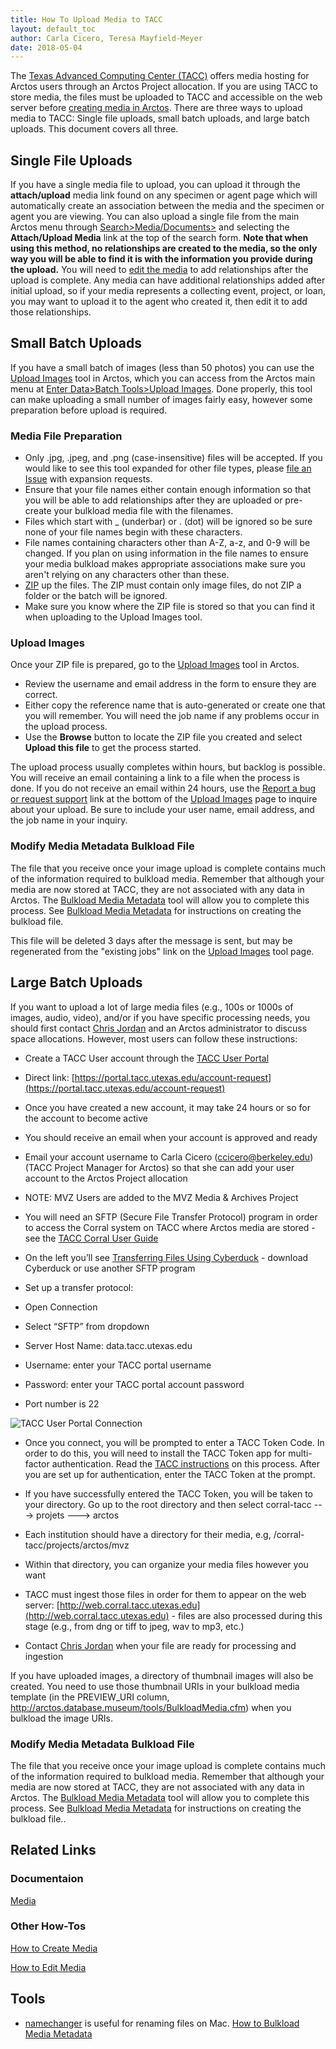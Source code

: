 ```yaml
---
title: How To Upload Media to TACC
layout: default_toc
author: Carla Cicero, Teresa Mayfield-Meyer
date: 2018-05-04
---
```


The [Texas Advanced Computing Center (TACC)](https://www.tacc.utexas.edu/) offers media hosting for Arctos users through an Arctos Project allocation. If you are using TACC to store media, the files must be uploaded to TACC and accessible on the web server before [creating media in Arctos](/how_to/How-to-Create-Media-Images.html). There are three ways to upload media to TACC: Single file uploads, small batch uploads, and large batch uploads. This document covers all three.

## Single File Uploads
If you have a single media file to upload, you can upload it through the **attach/upload** media link found on any specimen or agent page which will automatically create an association between the media and the specimen or agent you are viewing. You can also upload a single file from the main Arctos menu through [Search>Media/Documents>](http://arctos.database.museum/MediaSearch.cfm) and selecting the **Attach/Upload Media** link at the top of the search form. **Note that when using this method, no relationships are created to the media, so the only way you will be able to find it is with the information you provide during the upload.** You will need to [edit the media](/how_to/How-to-Edit-Media) to add relationships after the upload is complete. Any media can have additional relationships added after initial upload, so if your media represents a collecting event, project, or loan, you may want to upload it to the agent who created it, then edit it to add those relationships.

## Small Batch Uploads
If you have a small batch of images (less than 50 photos) you can use the [Upload Images](http://arctos.database.museum/tools/uploadMedia.cfm) tool in Arctos, which you can access from the Arctos main menu at [Enter Data>Batch Tools>Upload Images](http://arctos.database.museum/tools/uploadMedia.cfm). Done properly, this tool can make uploading a small number of images fairly easy, however some preparation before upload is required.

### Media File Preparation
  * Only .jpg, .jpeg, and .png (case-insensitive) files will be accepted. If you would like to see this tool expanded for other file types, please [file an Issue](/blob/gh-pages/_how_to/How-to-Use-Issues-in-Arctos/how-to-file-an-issue) with expansion requests.
  * Ensure that your file names either contain enough information so that you will be able to add relationships after they are uploaded or pre-create your bulkload media file with the filenames.
  * Files which start with _ (underbar) or . (dot) will be ignored so be sure none of your file names begin with these characters.
  * File names containing characters other than A-Z, a-z, and 0-9 will be changed. If you plan on using information in the file names to ensure your media bulkload makes appropriate associations make sure you aren't relying on any characters other than these.
  * [ZIP](https://support.microsoft.com/en-us/help/14200/windows-compress-uncompress-zip-files) up the files. The ZIP must contain only image files, do not ZIP a folder or the batch will be ignored.
  * Make sure you know where the ZIP file is stored so that you can find it when uploading to the Upload Images tool.

### Upload Images
Once your ZIP file is prepared, go to the [Upload Images](http://arctos.database.museum/tools/uploadMedia.cfm) tool in Arctos.

  * Review the username and email address in the form to ensure they are correct.
  * Either copy the reference name that is auto-generated or create one that you will remember. You will need the job name if any problems occur in the upload process.
  * Use the **Browse** button to locate the ZIP file you created and select **Upload this file** to get the process started.

The upload process usually completes within hours, but backlog is possible.  You will receive an email containing a link to a file when the process is done. If you do not receive an email within 24 hours, use the  [Report a bug or request support](http://arctos.database.museum/contact.cfm?ref=/tools/uploadMedia.cfm) link at the bottom of the [Upload Images](http://arctos.database.museum/tools/uploadMedia.cfm) page to inquire about your upload. Be sure to include your user name, email address, and the job name in your inquiry.

### Modify Media Metadata Bulkload File

The file that you receive once your image upload is complete contains much of the information required to bulkload media.  Remember that although your media are now stored at TACC, they are not associated with any data in Arctos. The [Bulkload Media Metadata](http://arctos.database.museum/tools/BulkloadMedia.cfm) tool will allow you to complete this process. See [Bulkload Media Metadata](/how_to/How-to-Bulkload-Media-Metadata) for instructions on creating the bulkload file.

This file will be deleted 3 days after the message is sent, but may be regenerated from the "existing jobs" link on the [Upload Images](http://arctos.database.museum/tools/uploadMedia.cfm) tool page. 

## Large Batch Uploads
If you want to upload a lot of large media files (e.g., 100s or 1000s of images, audio, video), and/or if you have specific processing needs, you should first contact [Chris Jordan](https://www.tacc.utexas.edu/about/directory/chris-jordan) and an Arctos administrator to discuss space allocations. However, most users can follow these instructions:

* Create a TACC User account through the [TACC User Portal](http://portal.tacc.utexas.edu)
 * Direct link: [https://portal.tacc.utexas.edu/account-request](https://portal.tacc.utexas.edu/account-request)

* Once you have created a new account, it may take 24 hours or so for the account to become active
 * You should receive an email when your account is approved and ready

* Email your account username to Carla Cicero ([ccicero@berkeley.edu](mailto:ccicero@berkeley.edu)) (TACC Project Manager for Arctos) so that she can add your user account to the Arctos Project allocation
 * NOTE: MVZ Users are added to the MVZ Media & Archives Project

* You will need an SFTP (Secure File Transfer Protocol) program in order to access the Corral system on TACC where Arctos media are stored - see the [TACC Corral User Guide](https://portal.tacc.utexas.edu/user-guides/corral)
 * On the left you’ll see [Transferring Files Using Cyberduck](https://portal.tacc.utexas.edu/user-guides/corral#cyberduck) - download Cyberduck or use another SFTP program

* Set up a transfer protocol:
 * Open Connection
 * Select “SFTP” from dropdown
 * Server Host Name:  data.tacc.utexas.edu
 * Username: enter your TACC portal username
 * Password: enter your TACC portal account password
 * Port number is 22

![TACC User Portal Connection](https://raw.githubusercontent.com/ArctosDB/documentation-wiki/master/tutorial_images/TACC_user_portal_connection.png)

* Once you connect, you will be prompted to enter a TACC Token Code. In order to do this, you will need to install the TACC Token app for multi-factor authentication. Read the [TACC instructions](https://portal.tacc.utexas.edu/tutorials/multifactor-authentication) on this process. After you are set up for authentication, enter the TACC Token at the prompt.

* If you have successfully entered the TACC Token, you will be taken to your directory. Go up to the root directory and then select corral-tacc ---> projets ---> arctos

* Each institution should have a directory for their media, e.g, /corral-tacc/projects/arctos/mvz
 * Within that directory, you can organize your media files however you want

* TACC must ingest those files in order for them to appear on the web server: [http://web.corral.tacc.utexas.edu](http://web.corral.tacc.utexas.edu) - files are also processed during this stage (e.g., from dng or tiff to jpeg, wav to mp3, etc.)
 * Contact [Chris Jordan](https://www.tacc.utexas.edu/about/directory/chris-jordan) when your file are ready for processing and ingestion

If you have uploaded images, a directory of thumbnail images will also be created. You need to use those thumbnail URIs in your bulkload media template (in the PREVIEW_URI column, http://arctos.database.museum/tools/BulkloadMedia.cfm) when you bulkload the image URIs.

### Modify Media Metadata Bulkload File

The file that you receive once your image upload is complete contains much of the information required to bulkload media.  Remember that although your media are now stored at TACC, they are not associated with any data in Arctos. The [Bulkload Media Metadata](http://arctos.database.museum/tools/BulkloadMedia.cfm) tool will allow you to complete this process. See [Bulkload Media Metadata](/how_to/How-to-Bulkload-Media-Metadata) for instructions on creating the bulkload file..

## Related Links
### Documentaion
[Media](documentation-wiki/documentation/media)

### Other How-Tos
[How to Create Media](/how_to/How-to-Create-Media-Images)

[How to Edit Media](/how_to/How-to-Edit-Media)

## Tools
* [namechanger](https://mrrsoftware.com/namechanger/) is useful for renaming files on Mac.
[How to Bulkload Media Metadata](/how_to/How-to-Bulkload-Media-Metadata)


